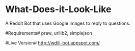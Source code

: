 What-Does-it-Look-Like
======================

A Reddit Bot that uses Google Images to reply to questions.

#Requirements#
praw,
urllib2,
simplejson

#Live Version#
http://wdill-bot.appspot.com/

